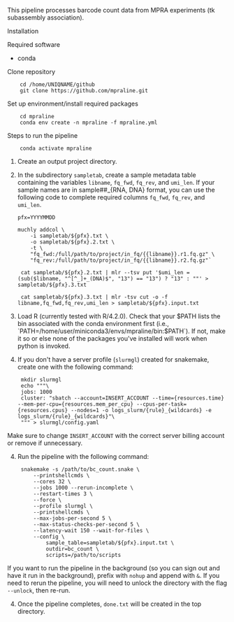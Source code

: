 This pipeline processes barcode count data from MPRA experiments (tk subassembly association).

Installation

Required software
- conda

Clone repository

        cd /home/UNIQNAME/github
        git clone https://github.com/mpraline.git


Set up environment/install required packages

        cd mpraline
        conda env create -n mpraline -f mpraline.yml

Steps to run the pipeline

        conda activate mpraline

1. Create an output project directory.
2. In the subdirectory `sampletab`, create a sample metadata table containing the variables `libname`, `fq_fwd`, `fq_rev`, and `umi_len`. 
If your sample names are in sample##_{RNA, DNA} format, you can use the following code to complete required columns `fq_fwd`, `fq_rev`, and `umi_len`.

       pfx=YYYYMMDD

       muchly addcol \
           -i sampletab/${pfx}.txt \
           -o sampletab/${pfx}.2.txt \
           -t \
           "fq_fwd:/full/path/to/project/in_fq/{{libname}}.r1.fq.gz" \
           "fq_rev:/full/path/to/project/in_fq/{{libname}}.r2.fq.gz"`

        cat sampletab/${pfx}.2.txt | mlr --tsv put '$umi_len = (sub($libname, "^[^_]+_(DNA)$", "13") == "13") ? "13" : ""' > sampletab/${pfx}.3.txt
   
        cat sampletab/${pfx}.3.txt | mlr -tsv cut -o -f libname,fq_fwd,fq_rev,umi_len > sampletab/${pfx}.input.txt

2. Load R (currently tested with R/4.2.0). Check that your $PATH lists the bin associated with the conda environment first (i.e., `PATH=/home/user/miniconda3/envs/mpraline/bin:$PATH`). If not, make it so or else none of the packages you've installed will work when python is invoked.
3. If you don't have a server profile (`slurmgl`) created for snakemake, create one with the following command:

        mkdir slurmgl
        echo """\
        jobs: 1000
        cluster: "sbatch --account=INSERT_ACCOUNT --time={resources.time} --mem-per-cpu={resources.mem_per_cpu} --cpus-per-task={resources.cpus} --nodes=1 -o logs_slurm/{rule}_{wildcards} -e logs_slurm/{rule}_{wildcards}"\
        """ > slurmgl/config.yaml

Make sure to change `INSERT_ACCOUNT` with the correct server billing account or remove if unnecessary.

4. Run the pipeline with the following command:

        snakemake -s /path/to/bc_count.snake \
            --printshellcmds \
            --cores 32 \
            --jobs 1000 --rerun-incomplete \
            --restart-times 3 \
            --force \
            --profile slurmgl \
            --printshellcmds \
            --max-jobs-per-second 5 \
            --max-status-checks-per-second 5 \
            --latency-wait 150 --wait-for-files \
            --config \
                sample_table=sampletab/${pfx}.input.txt \
                outdir=bc_count \
                scripts=/path/to/scripts

If you want to run the pipeline in the background (so you can sign out and have it run in the background), prefix with `nohup` and append with `&`. If you need to rerun the pipeline, you will need to unlock the directory with the flag `--unlock`, then re-run. 

4. Once the pipeline completes, `done.txt` will be created in the top directory.
